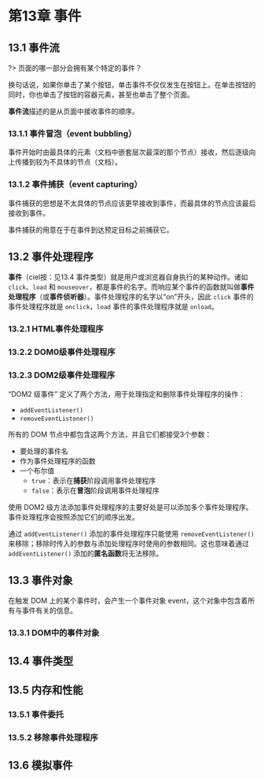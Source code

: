 # 第13章 事件

## 13.1 事件流

?> 页面的哪一部分会拥有某个特定的事件？

换句话说，如果你单击了某个按钮，单击事件不仅仅发生在按钮上。在单击按钮的同时，你也单击了按钮的容器元素，甚至也单击了整个页面。

**事件流**描述的是从页面中接收事件的顺序。

### 13.1.1 事件冒泡（event bubbling）

事件开始时由最具体的元素（文档中嵌套层次最深的那个节点）接收，然后逐级向上传播到较为不具体的节点（文档）。

### 13.1.2 事件捕获（event capturing）

事件捕获的思想是不太具体的节点应该更早接收到事件，而最具体的节点应该最后接收到事件。

事件捕获的用意在于在事件到达预定目标之前捕获它。

## 13.2 事件处理程序

**事件**（ciel按：见13.4 事件类型）就是用户或浏览器自身执行的某种动作。诸如 `click`、`load` 和 `mouseover`，都是事件的名字。而响应某个事件的函数就叫做**事件处理程序**（或**事件侦听器**）。事件处理程序的名字以“on”开头，因此 `click` 事件的事件处理程序就是 `onclick`，`load` 事件的事件处理程序就是 `onload`。

### 13.2.1 HTML事件处理程序

### 13.2.2 DOM0级事件处理程序

### 13.2.3 DOM2级事件处理程序

“DOM2 级事件” 定义了两个方法，用于处理指定和删除事件处理程序的操作：

- `addEventListener()`
- `removeEventListener()`

所有的 DOM 节点中都包含这两个方法，并且它们都接受3个参数：

- 要处理的事件名
- 作为事件处理程序的函数
- 一个布尔值
  - `true`：表示在**捕获**阶段调用事件处理程序
  - `false`：表示在**冒泡**阶段调用事件处理程序

使用 DOM2 级方法添加事件处理程序的主要好处是可以添加多个事件处理程序。事件处理程序会按照添加它们的顺序出发。

通过 `addEventListener()` 添加的事件处理程序只能使用 `removeEventListener()` 来移除；移除时传入的参数与添加处理程序时使用的参数相同。这也意味着通过 `addEventListener()` 添加的**匿名函数**将无法移除。

## 13.3 事件对象

在触发 DOM 上的某个事件时，会产生一个事件对象 event，这个对象中包含着所有与事件有关的信息。

### 13.3.1 DOM中的事件对象



## 13.4 事件类型

## 13.5 内存和性能

### 13.5.1 事件委托

### 13.5.2 移除事件处理程序

## 13.6 模拟事件


